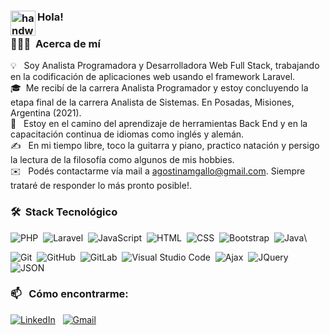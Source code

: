 ### <img alt="handwavegif" src="https://user-images.githubusercontent.com/39513876/112366216-8cfe7400-8cfe-11eb-8116-7d3dbae20e97.gif" width='40' align="left"/> Hola!

### 👨🏻‍💻 &nbsp;Acerca de mí

💡 &nbsp; Soy Analista Programadora y Desarrolladora Web Full Stack, trabajando en la codificación de aplicaciones web usando el framework Laravel. \
🎓&nbsp; Me recibí de la carrera Analista Programador y estoy concluyendo la etapa final de la carrera Analista de Sistemas. En Posadas, Misiones, Argentina (2021). \
🌱 &nbsp; Estoy en el camino del aprendizaje de herramientas Back End y en la capacitación continua de idiomas como inglés y alemán. \
✍️ &nbsp; En mi tiempo libre, toco la guitarra y piano, practico natación y persigo la lectura de la filosofía como algunos de mis hobbies. \
✉️ &nbsp; Podés contactarme vía mail a agostinamgallo@gmail.com. Siempre trataré de responder lo más pronto posible!.
 
### 🛠 &nbsp;Stack Tecnológico

![PHP](https://img.shields.io/badge/-Php-05122A?style=flat&logo=php)&nbsp;
![Laravel](https://img.shields.io/badge/-Laravel-05122A?style=flat&logo=laravel)&nbsp;
![JavaScript](https://img.shields.io/badge/-JavaScript-05122A?style=flat&logo=javascript)&nbsp;
![HTML](https://img.shields.io/badge/-HTML-05122A?style=flat&logo=HTML5)&nbsp;
![CSS](https://img.shields.io/badge/-CSS-05122A?style=flat&logo=CSS3&logoColor=1572B6)&nbsp;
![Bootstrap](https://img.shields.io/badge/-Bootstrap-05122A?style=flat&logo=bootstrap&logoColor=563D7C)&nbsp;
![Java](https://img.shields.io/badge/-Java-05122A?style=flat&logo=Java&logoColor=FFA518)\

![Git](https://img.shields.io/badge/-Git-05122A?style=flat&logo=git)&nbsp;
![GitHub](https://img.shields.io/badge/-GitHub-05122A?style=flat&logo=github)&nbsp;
![GitLab](https://img.shields.io/badge/-GitLab-05122A?style=flat&logo=gitlab)&nbsp;
![Visual Studio Code](https://img.shields.io/badge/-Visual%20Studio%20Code-05122A?style=flat&logo=visual-studio-code&logoColor=007ACC)&nbsp;
![Ajax](https://img.shields.io/badge/-Ajax-05122A?style=flat&logo=ajax)&nbsp;
![JQuery](https://img.shields.io/badge/-JQuery-05122A?style=flat&logo=jquery)&nbsp;
![JSON](https://img.shields.io/badge/-JSON-05122A?style=flat&logo=json)&nbsp;


### 📫 &nbsp; Cómo encontrarme:


<a href="https://www.linkedin.com/in/agostinagallo/"><img alt="LinkedIn" src="https://img.shields.io/badge/linkedin%20-%230077B5.svg?&style=flat&logo=linkedin&logoColor=white"/></a> &nbsp;
<a href="mailto:agostinamgallo@gmail.com"><img alt="Gmail" src="https://img.shields.io/badge/Gmail-D14836?style=flat&logo=gmail&logoColor=white" /></a> &nbsp;
